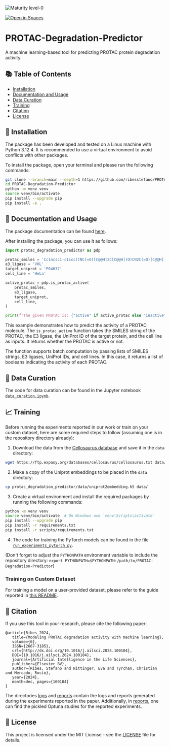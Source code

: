 ![Maturity level-0](https://img.shields.io/badge/Maturity%20Level-ML--0-red)
<!-- <a href="https://colab.research.google.com/github/ribesstefano/PROTAC-Degradation-Predictor/blob/main/notebooks/protac_degradation_predictor_tutorial.ipynb" target="_parent"><img src="https://colab.research.google.com/assets/colab-badge.svg" alt="Open In Colab"/></a> -->
[![Open in Spaces](https://huggingface.co/datasets/huggingface/badges/resolve/main/open-in-hf-spaces-sm.svg)](https://huggingface.co/spaces/ailab-bio/PROTAC-Degradation-Predictor)

# PROTAC-Degradation-Predictor

A machine learning-based tool for predicting PROTAC protein degradation activity.

## 📚 Table of Contents

- [Installation](#-installation)
- [Documentation and Usage](#-documentation-and-usage)
- [Data Curation](#-data-curation)
- [Training](#-training)
- [Citation](#-citation)
- [License](#-license)

## 🚀 Installation

The package has been developed and tested on a Linux machine with Python 3.12.4. It is recommended to use a virtual environment to avoid conflicts with other packages.

To install the package, open your terminal and please run the following commands:

```bash
git clone --branch=main --depth=1 https://github.com/ribesstefano/PROTAC-Degradation-Predictor.git
cd PROTAC-Degradation-Predictor
python -m venv venv
source venv/bin/activate
pip install --upgrade pip
pip install -e .
```

## 🎯 Documentation and Usage

The package documentation can be found [here](https://ribesstefano.github.io/PROTAC-Degradation-Predictor/).

After installing the package, you can use it as follows:

```python
import protac_degradation_predictor as pdp

protac_smiles = 'Cc1ncsc1-c1ccc(CNC(=O)[C@@H]2C[C@@H](O)CN2C(=O)[C@@H](NC(=O)COCCCCCCCCCOCC(=O)Nc2ccc(C(=O)Nc3ccc(F)cc3N)cc2)C(C)(C)C)cc1'
e3_ligase = 'VHL'
target_uniprot = 'P04637'
cell_line = 'HeLa'

active_protac = pdp.is_protac_active(
    protac_smiles,
    e3_ligase,
    target_uniprot,
    cell_line,
)

print(f'The given PROTAC is: {"active" if active_protac else "inactive"}')
```

This example demonstrates how to predict the activity of a PROTAC molecule. The `is_protac_active` function takes the SMILES string of the PROTAC, the E3 ligase, the UniProt ID of the target protein, and the cell line as inputs. It returns whether the PROTAC is active or not.

The function supports batch computation by passing lists of SMILES strings, E3 ligases, UniProt IDs, and cell lines. In this case, it returns a list of booleans indicating the activity of each PROTAC.

## 📝 Data Curation

The code for data curation can be found in the Jupyter notebook [`data_curation.ipynb`](notebooks/data_curation.ipynb).

## 📈 Training

Before running the experiments reported in our work or train on your custom dataset, here are some required steps to follow (assuming one is in the repository directory already):
1. Download the data from the [Cellosaurus database](https://web.expasy.org/cellosaurus/) and save it in the `data` directory:
```bash
wget https://ftp.expasy.org/databases/cellosaurus/cellosaurus.txt data/
```
2. Make a copy of the Uniprot embeddings to be placed in the `data` directory:
```bash
cp protac_degradation_predictor/data/uniprot2embedding.h5 data/
```
3. Create a virtual environment and install the required packages by running the following commands:
```bash
python -m venv venv
source venv/bin/activate  # On Windows use `venv\Scripts\activate`
pip install --upgrade pip
pip install -r requirements.txt
pip install -r scripts/requirements.txt
```
4. The code for training the PyTorch models can be found in the file [`run_experiments_pytorch.py`](scripts/run_experiments_pytorch.py).

(Don't forget to adjust the `PYTHONPATH` environment variable to include the repository directory: `export PYTHONPATH=$PYTHONPATH:/path/to/PROTAC-Degradation-Predictor`)

### Training on Custom Dataset

For training a model on a user-provided dataset, please refer to the guide reported in [this README](scripts/README.md).

## 📄 Citation

If you use this tool in your research, please cite the following paper:

```
@article{Ribes_2024,
   title={Modeling PROTAC degradation activity with machine learning},
   volume={6},
   ISSN={2667-3185},
   url={http://dx.doi.org/10.1016/j.ailsci.2024.100104},
   DOI={10.1016/j.ailsci.2024.100104},
   journal={Artificial Intelligence in the Life Sciences},
   publisher={Elsevier BV},
   author={Ribes, Stefano and Nittinger, Eva and Tyrchan, Christian and Mercado, Rocío},
   year={2024},
   month=dec, pages={100104}
}
```

The directories [logs](logs/) and [reports](reports/) contain the logs and reports generated during the experiments reported in the paper. Additionally, in [reports](reports/), one can find the pickled Optuna studies for the reported experiments.

## 📜 License

This project is licensed under the MIT License - see the [LICENSE](LICENSE) file for details.
